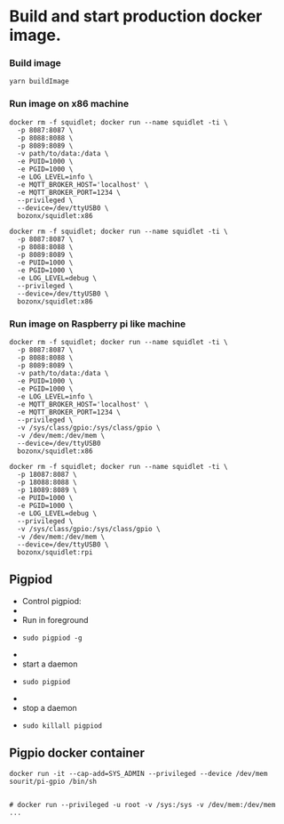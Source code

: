 # Build and start production docker image.

### Build image

    yarn buildImage

### Run image on x86 machine

    docker rm -f squidlet; docker run --name squidlet -ti \
      -p 8087:8087 \
      -p 8088:8088 \
      -p 8089:8089 \
      -v path/to/data:/data \
      -e PUID=1000 \
      -e PGID=1000 \
      -e LOG_LEVEL=info \
      -e MQTT_BROKER_HOST='localhost' \
      -e MQTT_BROKER_PORT=1234 \
      --privileged \
      --device=/dev/ttyUSB0 \
      bozonx/squidlet:x86

    docker rm -f squidlet; docker run --name squidlet -ti \
      -p 8087:8087 \
      -p 8088:8088 \
      -p 8089:8089 \
      -e PUID=1000 \
      -e PGID=1000 \
      -e LOG_LEVEL=debug \
      --privileged \
      --device=/dev/ttyUSB0 \
      bozonx/squidlet:x86

### Run image on Raspberry pi like machine

    docker rm -f squidlet; docker run --name squidlet -ti \
      -p 8087:8087 \
      -p 8088:8088 \
      -p 8089:8089 \
      -v path/to/data:/data \
      -e PUID=1000 \
      -e PGID=1000 \
      -e LOG_LEVEL=info \
      -e MQTT_BROKER_HOST='localhost' \
      -e MQTT_BROKER_PORT=1234 \
      --privileged \
      -v /sys/class/gpio:/sys/class/gpio \
      -v /dev/mem:/dev/mem \
      --device=/dev/ttyUSB0
      bozonx/squidlet:x86

    docker rm -f squidlet; docker run --name squidlet -ti \
      -p 18087:8087 \
      -p 18088:8088 \
      -p 18089:8089 \
      -e PUID=1000 \
      -e PGID=1000 \
      -e LOG_LEVEL=debug \
      --privileged \
      -v /sys/class/gpio:/sys/class/gpio \
      -v /dev/mem:/dev/mem \
      --device=/dev/ttyUSB0 \
      bozonx/squidlet:rpi

## Pigpiod

 * Control pigpiod:
 *
 * Run in foreground
 *     sudo pigpiod -g
 *
 * start a daemon
 *     sudo pigpiod
 *
 * stop a daemon
 *     sudo killall pigpiod
 
## Pigpio docker container

    docker run -it --cap-add=SYS_ADMIN --privileged --device /dev/mem sourit/pi-gpio /bin/sh
    
    
    # docker run --privileged -u root -v /sys:/sys -v /dev/mem:/dev/mem ...
